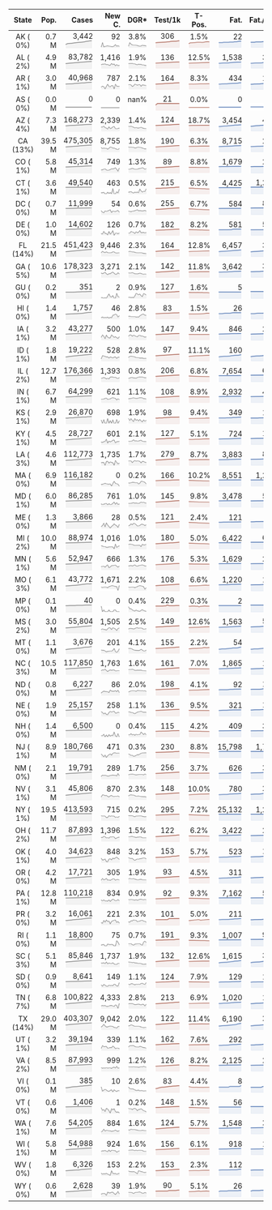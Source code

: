 
<!-- Building Table Time:  2020-07-30T02:49:11.718865 -->


| State | Pop. | Cases | New C. | DGR* | Test/1k | T-Pos. | Fat. | Fat./1M  | CFR* |  GF* | GF-14day | Dbl.Days | CDD |  
| :---: | ---: | ---: | ---: | :---: | :---: | :---: | ---: | ---:  | :---: |  :---: | :---: | :---: | ---: |  
| AK ( 0%)  | 0.7 M  | 3,442 <br><img src="/assets/images/covid/sparklines/AK_img_positive_20200730_1596091751.png"> | 92 <br><img src="/assets/images/covid/sparklines/AK_img_positiveIncrease_20200730_1596091751.png"> | 3.8% <br><img src="/assets/images/covid/sparklines/AK_img_dgr_4_20200730_1596091751.png"> | 306 <br><img src="/assets/images/covid/sparklines/AK_img_total_test_per_1k_20200730_1596091752.png"> | 1.5% <br><img src="/assets/images/covid/sparklines/AK_img_test_positivity_20200730_1596091752.png"> | 22 <br><img src="/assets/images/covid/sparklines/AK_img_death_20200730_1596091752.png"> | 30 <br><img src="/assets/images/covid/sparklines/AK_img_death_20200730_1596091752.png">  | 0.7% <br><img src="/assets/images/covid/sparklines/AK_img_cfr_4_20200730_1596091753.png"> |  1.0 <br><img src="/assets/images/covid/sparklines/AK_img_gfac_4_20200730_1596091752.png"> | 21.8 <br><img src="/assets/images/covid/sparklines/AK_img_gfac_14sum_20200730_1596091752.png"> | 18 <br><img src="/assets/images/covid/sparklines/AK_img_doubling_days_20200730_1596091752.png"> | 1   |  
| AL ( 2%)  | 4.9 M  | 83,782 <br><img src="/assets/images/covid/sparklines/AL_img_positive_20200730_1596091753.png"> | 1,416 <br><img src="/assets/images/covid/sparklines/AL_img_positiveIncrease_20200730_1596091753.png"> | 1.9% <br><img src="/assets/images/covid/sparklines/AL_img_dgr_4_20200730_1596091753.png"> | 136 <br><img src="/assets/images/covid/sparklines/AL_img_total_test_per_1k_20200730_1596091753.png"> | 12.5% <br><img src="/assets/images/covid/sparklines/AL_img_test_positivity_20200730_1596091753.png"> | 1,538 <br><img src="/assets/images/covid/sparklines/AL_img_death_20200730_1596091753.png"> | 314 <br><img src="/assets/images/covid/sparklines/AL_img_death_20200730_1596091753.png">  | 1.8% <br><img src="/assets/images/covid/sparklines/AL_img_cfr_4_20200730_1596091754.png"> |  1.0 <br><img src="/assets/images/covid/sparklines/AL_img_gfac_4_20200730_1596091753.png"> | 14.4 <br><img src="/assets/images/covid/sparklines/AL_img_gfac_14sum_20200730_1596091754.png"> | 37 <br><img src="/assets/images/covid/sparklines/AL_img_doubling_days_20200730_1596091754.png"> | 0   |  
| AR ( 1%)  | 3.0 M  | 40,968 <br><img src="/assets/images/covid/sparklines/AR_img_positive_20200730_1596091754.png"> | 787 <br><img src="/assets/images/covid/sparklines/AR_img_positiveIncrease_20200730_1596091754.png"> | 2.1% <br><img src="/assets/images/covid/sparklines/AR_img_dgr_4_20200730_1596091754.png"> | 164 <br><img src="/assets/images/covid/sparklines/AR_img_total_test_per_1k_20200730_1596091754.png"> | 8.3% <br><img src="/assets/images/covid/sparklines/AR_img_test_positivity_20200730_1596091754.png"> | 434 <br><img src="/assets/images/covid/sparklines/AR_img_death_20200730_1596091754.png"> | 144 <br><img src="/assets/images/covid/sparklines/AR_img_death_20200730_1596091754.png">  | 1.1% <br><img src="/assets/images/covid/sparklines/AR_img_cfr_4_20200730_1596091755.png"> |  0.9 <br><img src="/assets/images/covid/sparklines/AR_img_gfac_4_20200730_1596091755.png"> | 12.1 <br><img src="/assets/images/covid/sparklines/AR_img_gfac_14sum_20200730_1596091755.png"> | 34 <br><img src="/assets/images/covid/sparklines/AR_img_doubling_days_20200730_1596091755.png"> | 0   |  
| AS ( 0%)  | 0.0 M  | 0 <br><img src="/assets/images/covid/sparklines/AS_img_positive_20200730_1596091755.png"> | 0 <br><img src="/assets/images/covid/sparklines/AS_img_positiveIncrease_20200730_1596091756.png"> | nan% <br><img src="/assets/images/covid/sparklines/AS_img_dgr_4_20200730_1596091756.png"> | 21 <br><img src="/assets/images/covid/sparklines/AS_img_total_test_per_1k_20200730_1596091756.png"> | 0.0% <br><img src="/assets/images/covid/sparklines/AS_img_test_positivity_20200730_1596091756.png"> | 0 <br><img src="/assets/images/covid/sparklines/AS_img_death_20200730_1596091756.png"> | 0 <br><img src="/assets/images/covid/sparklines/AS_img_death_20200730_1596091756.png">  | 0.0% <br><img src="/assets/images/covid/sparklines/AS_img_cfr_4_20200730_1596091757.png"> |  nan <br><img src="/assets/images/covid/sparklines/AS_img_gfac_4_20200730_1596091756.png"> | nan <br><img src="/assets/images/covid/sparklines/AS_img_gfac_14sum_20200730_1596091756.png"> | nan <br><img src="/assets/images/covid/sparklines/AS_img_doubling_days_20200730_1596091757.png"> | 121   |  
| AZ ( 4%)  | 7.3 M  | 168,273 <br><img src="/assets/images/covid/sparklines/AZ_img_positive_20200730_1596091757.png"> | 2,339 <br><img src="/assets/images/covid/sparklines/AZ_img_positiveIncrease_20200730_1596091757.png"> | 1.4% <br><img src="/assets/images/covid/sparklines/AZ_img_dgr_4_20200730_1596091757.png"> | 124 <br><img src="/assets/images/covid/sparklines/AZ_img_total_test_per_1k_20200730_1596091757.png"> | 18.7% <br><img src="/assets/images/covid/sparklines/AZ_img_test_positivity_20200730_1596091757.png"> | 3,454 <br><img src="/assets/images/covid/sparklines/AZ_img_death_20200730_1596091757.png"> | 475 <br><img src="/assets/images/covid/sparklines/AZ_img_death_20200730_1596091757.png">  | 2.0% <br><img src="/assets/images/covid/sparklines/AZ_img_cfr_4_20200730_1596091758.png"> |  1.1 <br><img src="/assets/images/covid/sparklines/AZ_img_gfac_4_20200730_1596091758.png"> | 15.1 <br><img src="/assets/images/covid/sparklines/AZ_img_gfac_14sum_20200730_1596091758.png"> | 49 <br><img src="/assets/images/covid/sparklines/AZ_img_doubling_days_20200730_1596091758.png"> | 0   |  
| CA (13%)  | 39.5 M  | 475,305 <br><img src="/assets/images/covid/sparklines/CA_img_positive_20200730_1596091758.png"> | 8,755 <br><img src="/assets/images/covid/sparklines/CA_img_positiveIncrease_20200730_1596091758.png"> | 1.8% <br><img src="/assets/images/covid/sparklines/CA_img_dgr_4_20200730_1596091758.png"> | 190 <br><img src="/assets/images/covid/sparklines/CA_img_total_test_per_1k_20200730_1596091759.png"> | 6.3% <br><img src="/assets/images/covid/sparklines/CA_img_test_positivity_20200730_1596091759.png"> | 8,715 <br><img src="/assets/images/covid/sparklines/CA_img_death_20200730_1596091759.png"> | 221 <br><img src="/assets/images/covid/sparklines/CA_img_death_20200730_1596091759.png">  | 1.8% <br><img src="/assets/images/covid/sparklines/CA_img_cfr_4_20200730_1596091759.png"> |  1.1 <br><img src="/assets/images/covid/sparklines/CA_img_gfac_4_20200730_1596091759.png"> | 14.2 <br><img src="/assets/images/covid/sparklines/CA_img_gfac_14sum_20200730_1596091759.png"> | 39 <br><img src="/assets/images/covid/sparklines/CA_img_doubling_days_20200730_1596091759.png"> | 0   |  
| CO ( 1%)  | 5.8 M  | 45,314 <br><img src="/assets/images/covid/sparklines/CO_img_positive_20200730_1596091760.png"> | 749 <br><img src="/assets/images/covid/sparklines/CO_img_positiveIncrease_20200730_1596091760.png"> | 1.3% <br><img src="/assets/images/covid/sparklines/CO_img_dgr_4_20200730_1596091760.png"> | 89 <br><img src="/assets/images/covid/sparklines/CO_img_total_test_per_1k_20200730_1596091760.png"> | 8.8% <br><img src="/assets/images/covid/sparklines/CO_img_test_positivity_20200730_1596091760.png"> | 1,679 <br><img src="/assets/images/covid/sparklines/CO_img_death_20200730_1596091760.png"> | 292 <br><img src="/assets/images/covid/sparklines/CO_img_death_20200730_1596091760.png">  | 3.8% <br><img src="/assets/images/covid/sparklines/CO_img_cfr_4_20200730_1596091761.png"> |  1.8 <br><img src="/assets/images/covid/sparklines/CO_img_gfac_4_20200730_1596091760.png"> | 15.2 <br><img src="/assets/images/covid/sparklines/CO_img_gfac_14sum_20200730_1596091760.png"> | 52 <br><img src="/assets/images/covid/sparklines/CO_img_doubling_days_20200730_1596091761.png"> | 0   |  
| CT ( 1%)  | 3.6 M  | 49,540 <br><img src="/assets/images/covid/sparklines/CT_img_positive_20200730_1596091761.png"> | 463 <br><img src="/assets/images/covid/sparklines/CT_img_positiveIncrease_20200730_1596091761.png"> | 0.5% <br><img src="/assets/images/covid/sparklines/CT_img_dgr_4_20200730_1596091761.png"> | 215 <br><img src="/assets/images/covid/sparklines/CT_img_total_test_per_1k_20200730_1596091761.png"> | 6.5% <br><img src="/assets/images/covid/sparklines/CT_img_test_positivity_20200730_1596091761.png"> | 4,425 <br><img src="/assets/images/covid/sparklines/CT_img_death_20200730_1596091762.png"> | 1,241 <br><img src="/assets/images/covid/sparklines/CT_img_death_20200730_1596091762.png">  | 9.0% <br><img src="/assets/images/covid/sparklines/CT_img_cfr_4_20200730_1596091762.png"> |  5.2 <br><img src="/assets/images/covid/sparklines/CT_img_gfac_4_20200730_1596091762.png"> | 94.8 <br><img src="/assets/images/covid/sparklines/CT_img_gfac_14sum_20200730_1596091762.png"> | 132 <br><img src="/assets/images/covid/sparklines/CT_img_doubling_days_20200730_1596091762.png"> | 0   |  
| DC ( 0%)  | 0.7 M  | 11,999 <br><img src="/assets/images/covid/sparklines/DC_img_positive_20200730_1596091763.png"> | 54 <br><img src="/assets/images/covid/sparklines/DC_img_positiveIncrease_20200730_1596091763.png"> | 0.6% <br><img src="/assets/images/covid/sparklines/DC_img_dgr_4_20200730_1596091763.png"> | 255 <br><img src="/assets/images/covid/sparklines/DC_img_total_test_per_1k_20200730_1596091763.png"> | 6.7% <br><img src="/assets/images/covid/sparklines/DC_img_test_positivity_20200730_1596091763.png"> | 584 <br><img src="/assets/images/covid/sparklines/DC_img_death_20200730_1596091763.png"> | 827 <br><img src="/assets/images/covid/sparklines/DC_img_death_20200730_1596091763.png">  | 4.9% <br><img src="/assets/images/covid/sparklines/DC_img_cfr_4_20200730_1596091764.png"> |  0.9 <br><img src="/assets/images/covid/sparklines/DC_img_gfac_4_20200730_1596091763.png"> | 15.4 <br><img src="/assets/images/covid/sparklines/DC_img_gfac_14sum_20200730_1596091763.png"> | 120 <br><img src="/assets/images/covid/sparklines/DC_img_doubling_days_20200730_1596091764.png"> | 1   |  
| DE ( 0%)  | 1.0 M  | 14,602 <br><img src="/assets/images/covid/sparklines/DE_img_positive_20200730_1596091764.png"> | 126 <br><img src="/assets/images/covid/sparklines/DE_img_positiveIncrease_20200730_1596091764.png"> | 0.7% <br><img src="/assets/images/covid/sparklines/DE_img_dgr_4_20200730_1596091764.png"> | 182 <br><img src="/assets/images/covid/sparklines/DE_img_total_test_per_1k_20200730_1596091764.png"> | 8.2% <br><img src="/assets/images/covid/sparklines/DE_img_test_positivity_20200730_1596091764.png"> | 581 <br><img src="/assets/images/covid/sparklines/DE_img_death_20200730_1596091765.png"> | 597 <br><img src="/assets/images/covid/sparklines/DE_img_death_20200730_1596091765.png">  | 4.0% <br><img src="/assets/images/covid/sparklines/DE_img_cfr_4_20200730_1596091765.png"> |  0.8 <br><img src="/assets/images/covid/sparklines/DE_img_gfac_4_20200730_1596091765.png"> | 11.1 <br><img src="/assets/images/covid/sparklines/DE_img_gfac_14sum_20200730_1596091765.png"> | 93 <br><img src="/assets/images/covid/sparklines/DE_img_doubling_days_20200730_1596091765.png"> | 0   |  
| FL (14%)  | 21.5 M  | 451,423 <br><img src="/assets/images/covid/sparklines/FL_img_positive_20200730_1596091766.png"> | 9,446 <br><img src="/assets/images/covid/sparklines/FL_img_positiveIncrease_20200730_1596091766.png"> | 2.3% <br><img src="/assets/images/covid/sparklines/FL_img_dgr_4_20200730_1596091766.png"> | 164 <br><img src="/assets/images/covid/sparklines/FL_img_total_test_per_1k_20200730_1596091766.png"> | 12.8% <br><img src="/assets/images/covid/sparklines/FL_img_test_positivity_20200730_1596091766.png"> | 6,457 <br><img src="/assets/images/covid/sparklines/FL_img_death_20200730_1596091766.png"> | 301 <br><img src="/assets/images/covid/sparklines/FL_img_death_20200730_1596091766.png">  | 1.4% <br><img src="/assets/images/covid/sparklines/FL_img_cfr_4_20200730_1596091767.png"> |  1.0 <br><img src="/assets/images/covid/sparklines/FL_img_gfac_4_20200730_1596091766.png"> | 14.1 <br><img src="/assets/images/covid/sparklines/FL_img_gfac_14sum_20200730_1596091767.png"> | 31 <br><img src="/assets/images/covid/sparklines/FL_img_doubling_days_20200730_1596091767.png"> | 0   |  
| GA ( 5%)  | 10.6 M  | 178,323 <br><img src="/assets/images/covid/sparklines/GA_img_positive_20200730_1596091767.png"> | 3,271 <br><img src="/assets/images/covid/sparklines/GA_img_positiveIncrease_20200730_1596091767.png"> | 2.1% <br><img src="/assets/images/covid/sparklines/GA_img_dgr_4_20200730_1596091767.png"> | 142 <br><img src="/assets/images/covid/sparklines/GA_img_total_test_per_1k_20200730_1596091767.png"> | 11.8% <br><img src="/assets/images/covid/sparklines/GA_img_test_positivity_20200730_1596091768.png"> | 3,642 <br><img src="/assets/images/covid/sparklines/GA_img_death_20200730_1596091768.png"> | 343 <br><img src="/assets/images/covid/sparklines/GA_img_death_20200730_1596091768.png">  | 2.1% <br><img src="/assets/images/covid/sparklines/GA_img_cfr_4_20200730_1596091768.png"> |  1.0 <br><img src="/assets/images/covid/sparklines/GA_img_gfac_4_20200730_1596091768.png"> | 14.4 <br><img src="/assets/images/covid/sparklines/GA_img_gfac_14sum_20200730_1596091768.png"> | 34 <br><img src="/assets/images/covid/sparklines/GA_img_doubling_days_20200730_1596091768.png"> | 1   |  
| GU ( 0%)  | 0.2 M  | 351 <br><img src="/assets/images/covid/sparklines/GU_img_positive_20200730_1596091769.png"> | 2 <br><img src="/assets/images/covid/sparklines/GU_img_positiveIncrease_20200730_1596091769.png"> | 0.9% <br><img src="/assets/images/covid/sparklines/GU_img_dgr_4_20200730_1596091769.png"> | 127 <br><img src="/assets/images/covid/sparklines/GU_img_total_test_per_1k_20200730_1596091769.png"> | 1.6% <br><img src="/assets/images/covid/sparklines/GU_img_test_positivity_20200730_1596091769.png"> | 5 <br><img src="/assets/images/covid/sparklines/GU_img_death_20200730_1596091769.png"> | 30 <br><img src="/assets/images/covid/sparklines/GU_img_death_20200730_1596091769.png">  | 1.4% <br><img src="/assets/images/covid/sparklines/GU_img_cfr_4_20200730_1596091770.png"> |  0.6 <br><img src="/assets/images/covid/sparklines/GU_img_gfac_4_20200730_1596091769.png"> | 10.3 <br><img src="/assets/images/covid/sparklines/GU_img_gfac_14sum_20200730_1596091770.png"> | 76 <br><img src="/assets/images/covid/sparklines/GU_img_doubling_days_20200730_1596091770.png"> | 2   |  
| HI ( 0%)  | 1.4 M  | 1,757 <br><img src="/assets/images/covid/sparklines/HI_img_positive_20200730_1596091770.png"> | 46 <br><img src="/assets/images/covid/sparklines/HI_img_positiveIncrease_20200730_1596091770.png"> | 2.8% <br><img src="/assets/images/covid/sparklines/HI_img_dgr_4_20200730_1596091770.png"> | 83 <br><img src="/assets/images/covid/sparklines/HI_img_total_test_per_1k_20200730_1596091770.png"> | 1.5% <br><img src="/assets/images/covid/sparklines/HI_img_test_positivity_20200730_1596091771.png"> | 26 <br><img src="/assets/images/covid/sparklines/HI_img_death_20200730_1596091771.png"> | 18 <br><img src="/assets/images/covid/sparklines/HI_img_death_20200730_1596091771.png">  | 1.5% <br><img src="/assets/images/covid/sparklines/HI_img_cfr_4_20200730_1596091772.png"> |  1.2 <br><img src="/assets/images/covid/sparklines/HI_img_gfac_4_20200730_1596091771.png"> | 16.9 <br><img src="/assets/images/covid/sparklines/HI_img_gfac_14sum_20200730_1596091771.png"> | 25 <br><img src="/assets/images/covid/sparklines/HI_img_doubling_days_20200730_1596091771.png"> | 0   |  
| IA ( 1%)  | 3.2 M  | 43,277 <br><img src="/assets/images/covid/sparklines/IA_img_positive_20200730_1596091772.png"> | 500 <br><img src="/assets/images/covid/sparklines/IA_img_positiveIncrease_20200730_1596091772.png"> | 1.0% <br><img src="/assets/images/covid/sparklines/IA_img_dgr_4_20200730_1596091772.png"> | 147 <br><img src="/assets/images/covid/sparklines/IA_img_total_test_per_1k_20200730_1596091772.png"> | 9.4% <br><img src="/assets/images/covid/sparklines/IA_img_test_positivity_20200730_1596091773.png"> | 846 <br><img src="/assets/images/covid/sparklines/IA_img_death_20200730_1596091773.png"> | 268 <br><img src="/assets/images/covid/sparklines/IA_img_death_20200730_1596091773.png">  | 2.0% <br><img src="/assets/images/covid/sparklines/IA_img_cfr_4_20200730_1596091773.png"> |  1.4 <br><img src="/assets/images/covid/sparklines/IA_img_gfac_4_20200730_1596091773.png"> | 18.0 <br><img src="/assets/images/covid/sparklines/IA_img_gfac_14sum_20200730_1596091773.png"> | 70 <br><img src="/assets/images/covid/sparklines/IA_img_doubling_days_20200730_1596091773.png"> | 0   |  
| ID ( 1%)  | 1.8 M  | 19,222 <br><img src="/assets/images/covid/sparklines/ID_img_positive_20200730_1596091774.png"> | 528 <br><img src="/assets/images/covid/sparklines/ID_img_positiveIncrease_20200730_1596091774.png"> | 2.8% <br><img src="/assets/images/covid/sparklines/ID_img_dgr_4_20200730_1596091774.png"> | 97 <br><img src="/assets/images/covid/sparklines/ID_img_total_test_per_1k_20200730_1596091774.png"> | 11.1% <br><img src="/assets/images/covid/sparklines/ID_img_test_positivity_20200730_1596091774.png"> | 160 <br><img src="/assets/images/covid/sparklines/ID_img_death_20200730_1596091774.png"> | 90 <br><img src="/assets/images/covid/sparklines/ID_img_death_20200730_1596091774.png">  | 0.8% <br><img src="/assets/images/covid/sparklines/ID_img_cfr_4_20200730_1596091775.png"> |  1.1 <br><img src="/assets/images/covid/sparklines/ID_img_gfac_4_20200730_1596091774.png"> | 15.1 <br><img src="/assets/images/covid/sparklines/ID_img_gfac_14sum_20200730_1596091775.png"> | 25 <br><img src="/assets/images/covid/sparklines/ID_img_doubling_days_20200730_1596091775.png"> | 0   |  
| IL ( 2%)  | 12.7 M  | 176,366 <br><img src="/assets/images/covid/sparklines/IL_img_positive_20200730_1596091775.png"> | 1,393 <br><img src="/assets/images/covid/sparklines/IL_img_positiveIncrease_20200730_1596091775.png"> | 0.8% <br><img src="/assets/images/covid/sparklines/IL_img_dgr_4_20200730_1596091775.png"> | 206 <br><img src="/assets/images/covid/sparklines/IL_img_total_test_per_1k_20200730_1596091775.png"> | 6.8% <br><img src="/assets/images/covid/sparklines/IL_img_test_positivity_20200730_1596091776.png"> | 7,654 <br><img src="/assets/images/covid/sparklines/IL_img_death_20200730_1596091776.png"> | 604 <br><img src="/assets/images/covid/sparklines/IL_img_death_20200730_1596091776.png">  | 4.4% <br><img src="/assets/images/covid/sparklines/IL_img_cfr_4_20200730_1596091776.png"> |  1.1 <br><img src="/assets/images/covid/sparklines/IL_img_gfac_4_20200730_1596091776.png"> | 14.7 <br><img src="/assets/images/covid/sparklines/IL_img_gfac_14sum_20200730_1596091776.png"> | 91 <br><img src="/assets/images/covid/sparklines/IL_img_doubling_days_20200730_1596091776.png"> | 0   |  
| IN ( 1%)  | 6.7 M  | 64,299 <br><img src="/assets/images/covid/sparklines/IN_img_positive_20200730_1596091777.png"> | 621 <br><img src="/assets/images/covid/sparklines/IN_img_positiveIncrease_20200730_1596091777.png"> | 1.1% <br><img src="/assets/images/covid/sparklines/IN_img_dgr_4_20200730_1596091777.png"> | 108 <br><img src="/assets/images/covid/sparklines/IN_img_total_test_per_1k_20200730_1596091777.png"> | 8.9% <br><img src="/assets/images/covid/sparklines/IN_img_test_positivity_20200730_1596091777.png"> | 2,932 <br><img src="/assets/images/covid/sparklines/IN_img_death_20200730_1596091777.png"> | 436 <br><img src="/assets/images/covid/sparklines/IN_img_death_20200730_1596091777.png">  | 4.6% <br><img src="/assets/images/covid/sparklines/IN_img_cfr_4_20200730_1596091778.png"> |  1.0 <br><img src="/assets/images/covid/sparklines/IN_img_gfac_4_20200730_1596091777.png"> | 14.4 <br><img src="/assets/images/covid/sparklines/IN_img_gfac_14sum_20200730_1596091778.png"> | 62 <br><img src="/assets/images/covid/sparklines/IN_img_doubling_days_20200730_1596091778.png"> | 1   |  
| KS ( 1%)  | 2.9 M  | 26,870 <br><img src="/assets/images/covid/sparklines/KS_img_positive_20200730_1596091778.png"> | 698 <br><img src="/assets/images/covid/sparklines/KS_img_positiveIncrease_20200730_1596091778.png"> | 1.9% <br><img src="/assets/images/covid/sparklines/KS_img_dgr_4_20200730_1596091778.png"> | 98 <br><img src="/assets/images/covid/sparklines/KS_img_total_test_per_1k_20200730_1596091779.png"> | 9.4% <br><img src="/assets/images/covid/sparklines/KS_img_test_positivity_20200730_1596091779.png"> | 349 <br><img src="/assets/images/covid/sparklines/KS_img_death_20200730_1596091779.png"> | 120 <br><img src="/assets/images/covid/sparklines/KS_img_death_20200730_1596091779.png">  | 1.3% <br><img src="/assets/images/covid/sparklines/KS_img_cfr_4_20200730_1596091780.png"> |  0.0 <br><img src="/assets/images/covid/sparklines/KS_img_gfac_4_20200730_1596091779.png"> | 0.0 <br><img src="/assets/images/covid/sparklines/KS_img_gfac_14sum_20200730_1596091779.png"> | 37 <br><img src="/assets/images/covid/sparklines/KS_img_doubling_days_20200730_1596091779.png"> | 0   |  
| KY ( 1%)  | 4.5 M  | 28,727 <br><img src="/assets/images/covid/sparklines/KY_img_positive_20200730_1596091780.png"> | 601 <br><img src="/assets/images/covid/sparklines/KY_img_positiveIncrease_20200730_1596091780.png"> | 2.1% <br><img src="/assets/images/covid/sparklines/KY_img_dgr_4_20200730_1596091780.png"> | 127 <br><img src="/assets/images/covid/sparklines/KY_img_total_test_per_1k_20200730_1596091780.png"> | 5.1% <br><img src="/assets/images/covid/sparklines/KY_img_test_positivity_20200730_1596091780.png"> | 724 <br><img src="/assets/images/covid/sparklines/KY_img_death_20200730_1596091780.png"> | 162 <br><img src="/assets/images/covid/sparklines/KY_img_death_20200730_1596091780.png">  | 2.6% <br><img src="/assets/images/covid/sparklines/KY_img_cfr_4_20200730_1596091781.png"> |  1.1 <br><img src="/assets/images/covid/sparklines/KY_img_gfac_4_20200730_1596091780.png"> | 16.4 <br><img src="/assets/images/covid/sparklines/KY_img_gfac_14sum_20200730_1596091781.png"> | 34 <br><img src="/assets/images/covid/sparklines/KY_img_doubling_days_20200730_1596091781.png"> | 0   |  
| LA ( 3%)  | 4.6 M  | 112,773 <br><img src="/assets/images/covid/sparklines/LA_img_positive_20200730_1596091781.png"> | 1,735 <br><img src="/assets/images/covid/sparklines/LA_img_positiveIncrease_20200730_1596091781.png"> | 1.7% <br><img src="/assets/images/covid/sparklines/LA_img_dgr_4_20200730_1596091781.png"> | 279 <br><img src="/assets/images/covid/sparklines/LA_img_total_test_per_1k_20200730_1596091782.png"> | 8.7% <br><img src="/assets/images/covid/sparklines/LA_img_test_positivity_20200730_1596091782.png"> | 3,883 <br><img src="/assets/images/covid/sparklines/LA_img_death_20200730_1596091782.png"> | 835 <br><img src="/assets/images/covid/sparklines/LA_img_death_20200730_1596091782.png">  | 3.5% <br><img src="/assets/images/covid/sparklines/LA_img_cfr_4_20200730_1596091783.png"> |  1.0 <br><img src="/assets/images/covid/sparklines/LA_img_gfac_4_20200730_1596091782.png"> | 11.1 <br><img src="/assets/images/covid/sparklines/LA_img_gfac_14sum_20200730_1596091783.png"> | 41 <br><img src="/assets/images/covid/sparklines/LA_img_doubling_days_20200730_1596091783.png"> | 0   |  
| MA ( 0%)  | 6.9 M  | 116,182 <br><img src="/assets/images/covid/sparklines/MA_img_positive_20200730_1596091783.png"> | 0 <br><img src="/assets/images/covid/sparklines/MA_img_positiveIncrease_20200730_1596091783.png"> | 0.2% <br><img src="/assets/images/covid/sparklines/MA_img_dgr_4_20200730_1596091783.png"> | 166 <br><img src="/assets/images/covid/sparklines/MA_img_total_test_per_1k_20200730_1596091784.png"> | 10.2% <br><img src="/assets/images/covid/sparklines/MA_img_test_positivity_20200730_1596091784.png"> | 8,551 <br><img src="/assets/images/covid/sparklines/MA_img_death_20200730_1596091784.png"> | 1,241 <br><img src="/assets/images/covid/sparklines/MA_img_death_20200730_1596091784.png">  | 7.4% <br><img src="/assets/images/covid/sparklines/MA_img_cfr_4_20200730_1596091785.png"> |  0.5 <br><img src="/assets/images/covid/sparklines/MA_img_gfac_4_20200730_1596091784.png"> | 13.1 <br><img src="/assets/images/covid/sparklines/MA_img_gfac_14sum_20200730_1596091784.png"> | 432 <br><img src="/assets/images/covid/sparklines/MA_img_doubling_days_20200730_1596091784.png"> | 4   |  
| MD ( 1%)  | 6.0 M  | 86,285 <br><img src="/assets/images/covid/sparklines/MD_img_positive_20200730_1596091785.png"> | 761 <br><img src="/assets/images/covid/sparklines/MD_img_positiveIncrease_20200730_1596091785.png"> | 1.0% <br><img src="/assets/images/covid/sparklines/MD_img_dgr_4_20200730_1596091785.png"> | 145 <br><img src="/assets/images/covid/sparklines/MD_img_total_test_per_1k_20200730_1596091785.png"> | 9.8% <br><img src="/assets/images/covid/sparklines/MD_img_test_positivity_20200730_1596091786.png"> | 3,478 <br><img src="/assets/images/covid/sparklines/MD_img_death_20200730_1596091786.png"> | 575 <br><img src="/assets/images/covid/sparklines/MD_img_death_20200730_1596091786.png">  | 4.1% <br><img src="/assets/images/covid/sparklines/MD_img_cfr_4_20200730_1596091787.png"> |  1.1 <br><img src="/assets/images/covid/sparklines/MD_img_gfac_4_20200730_1596091786.png"> | 15.1 <br><img src="/assets/images/covid/sparklines/MD_img_gfac_14sum_20200730_1596091786.png"> | 72 <br><img src="/assets/images/covid/sparklines/MD_img_doubling_days_20200730_1596091786.png"> | 0   |  
| ME ( 0%)  | 1.3 M  | 3,866 <br><img src="/assets/images/covid/sparklines/ME_img_positive_20200730_1596091787.png"> | 28 <br><img src="/assets/images/covid/sparklines/ME_img_positiveIncrease_20200730_1596091787.png"> | 0.5% <br><img src="/assets/images/covid/sparklines/ME_img_dgr_4_20200730_1596091787.png"> | 121 <br><img src="/assets/images/covid/sparklines/ME_img_total_test_per_1k_20200730_1596091787.png"> | 2.4% <br><img src="/assets/images/covid/sparklines/ME_img_test_positivity_20200730_1596091787.png"> | 121 <br><img src="/assets/images/covid/sparklines/ME_img_death_20200730_1596091788.png"> | 90 <br><img src="/assets/images/covid/sparklines/ME_img_death_20200730_1596091788.png">  | 3.1% <br><img src="/assets/images/covid/sparklines/ME_img_cfr_4_20200730_1596091788.png"> |  2.3 <br><img src="/assets/images/covid/sparklines/ME_img_gfac_4_20200730_1596091788.png"> | 17.7 <br><img src="/assets/images/covid/sparklines/ME_img_gfac_14sum_20200730_1596091788.png"> | 131 <br><img src="/assets/images/covid/sparklines/ME_img_doubling_days_20200730_1596091788.png"> | 0   |  
| MI ( 2%)  | 10.0 M  | 88,974 <br><img src="/assets/images/covid/sparklines/MI_img_positive_20200730_1596091788.png"> | 1,016 <br><img src="/assets/images/covid/sparklines/MI_img_positiveIncrease_20200730_1596091789.png"> | 1.0% <br><img src="/assets/images/covid/sparklines/MI_img_dgr_4_20200730_1596091789.png"> | 180 <br><img src="/assets/images/covid/sparklines/MI_img_total_test_per_1k_20200730_1596091789.png"> | 5.0% <br><img src="/assets/images/covid/sparklines/MI_img_test_positivity_20200730_1596091789.png"> | 6,422 <br><img src="/assets/images/covid/sparklines/MI_img_death_20200730_1596091789.png"> | 643 <br><img src="/assets/images/covid/sparklines/MI_img_death_20200730_1596091789.png">  | 7.3% <br><img src="/assets/images/covid/sparklines/MI_img_cfr_4_20200730_1596091790.png"> |  1.1 <br><img src="/assets/images/covid/sparklines/MI_img_gfac_4_20200730_1596091789.png"> | 12.9 <br><img src="/assets/images/covid/sparklines/MI_img_gfac_14sum_20200730_1596091790.png"> | 70 <br><img src="/assets/images/covid/sparklines/MI_img_doubling_days_20200730_1596091790.png"> | 0   |  
| MN ( 1%)  | 5.6 M  | 52,947 <br><img src="/assets/images/covid/sparklines/MN_img_positive_20200730_1596091790.png"> | 666 <br><img src="/assets/images/covid/sparklines/MN_img_positiveIncrease_20200730_1596091790.png"> | 1.3% <br><img src="/assets/images/covid/sparklines/MN_img_dgr_4_20200730_1596091790.png"> | 176 <br><img src="/assets/images/covid/sparklines/MN_img_total_test_per_1k_20200730_1596091790.png"> | 5.3% <br><img src="/assets/images/covid/sparklines/MN_img_test_positivity_20200730_1596091790.png"> | 1,629 <br><img src="/assets/images/covid/sparklines/MN_img_death_20200730_1596091791.png"> | 289 <br><img src="/assets/images/covid/sparklines/MN_img_death_20200730_1596091791.png">  | 3.1% <br><img src="/assets/images/covid/sparklines/MN_img_cfr_4_20200730_1596091791.png"> |  1.1 <br><img src="/assets/images/covid/sparklines/MN_img_gfac_4_20200730_1596091791.png"> | 15.1 <br><img src="/assets/images/covid/sparklines/MN_img_gfac_14sum_20200730_1596091791.png"> | 55 <br><img src="/assets/images/covid/sparklines/MN_img_doubling_days_20200730_1596091791.png"> | 0   |  
| MO ( 3%)  | 6.1 M  | 43,772 <br><img src="/assets/images/covid/sparklines/MO_img_positive_20200730_1596091791.png"> | 1,671 <br><img src="/assets/images/covid/sparklines/MO_img_positiveIncrease_20200730_1596091792.png"> | 2.2% <br><img src="/assets/images/covid/sparklines/MO_img_dgr_4_20200730_1596091792.png"> | 108 <br><img src="/assets/images/covid/sparklines/MO_img_total_test_per_1k_20200730_1596091792.png"> | 6.6% <br><img src="/assets/images/covid/sparklines/MO_img_test_positivity_20200730_1596091792.png"> | 1,220 <br><img src="/assets/images/covid/sparklines/MO_img_death_20200730_1596091792.png"> | 199 <br><img src="/assets/images/covid/sparklines/MO_img_death_20200730_1596091792.png">  | 2.8% <br><img src="/assets/images/covid/sparklines/MO_img_cfr_4_20200730_1596091793.png"> |  -0.6 <br><img src="/assets/images/covid/sparklines/MO_img_gfac_4_20200730_1596091792.png"> | 12.9 <br><img src="/assets/images/covid/sparklines/MO_img_gfac_14sum_20200730_1596091792.png"> | 32 <br><img src="/assets/images/covid/sparklines/MO_img_doubling_days_20200730_1596091792.png"> | 0   |  
| MP ( 0%)  | 0.1 M  | 40 <br><img src="/assets/images/covid/sparklines/MP_img_positive_20200730_1596091793.png"> | 0 <br><img src="/assets/images/covid/sparklines/MP_img_positiveIncrease_20200730_1596091793.png"> | 0.4% <br><img src="/assets/images/covid/sparklines/MP_img_dgr_4_20200730_1596091793.png"> | 229 <br><img src="/assets/images/covid/sparklines/MP_img_total_test_per_1k_20200730_1596091793.png"> | 0.3% <br><img src="/assets/images/covid/sparklines/MP_img_test_positivity_20200730_1596091793.png"> | 2 <br><img src="/assets/images/covid/sparklines/MP_img_death_20200730_1596091793.png"> | 39 <br><img src="/assets/images/covid/sparklines/MP_img_death_20200730_1596091793.png">  | 5.0% <br><img src="/assets/images/covid/sparklines/MP_img_cfr_4_20200730_1596091794.png"> |  0.4 <br><img src="/assets/images/covid/sparklines/MP_img_gfac_4_20200730_1596091793.png"> | 1.9 <br><img src="/assets/images/covid/sparklines/MP_img_gfac_14sum_20200730_1596091794.png"> | 182 <br><img src="/assets/images/covid/sparklines/MP_img_doubling_days_20200730_1596091794.png"> | 121   |  
| MS ( 2%)  | 3.0 M  | 55,804 <br><img src="/assets/images/covid/sparklines/MS_img_positive_20200730_1596091794.png"> | 1,505 <br><img src="/assets/images/covid/sparklines/MS_img_positiveIncrease_20200730_1596091794.png"> | 2.5% <br><img src="/assets/images/covid/sparklines/MS_img_dgr_4_20200730_1596091794.png"> | 149 <br><img src="/assets/images/covid/sparklines/MS_img_total_test_per_1k_20200730_1596091795.png"> | 12.6% <br><img src="/assets/images/covid/sparklines/MS_img_test_positivity_20200730_1596091795.png"> | 1,563 <br><img src="/assets/images/covid/sparklines/MS_img_death_20200730_1596091795.png"> | 525 <br><img src="/assets/images/covid/sparklines/MS_img_death_20200730_1596091795.png">  | 2.8% <br><img src="/assets/images/covid/sparklines/MS_img_cfr_4_20200730_1596091796.png"> |  1.2 <br><img src="/assets/images/covid/sparklines/MS_img_gfac_4_20200730_1596091795.png"> | 15.5 <br><img src="/assets/images/covid/sparklines/MS_img_gfac_14sum_20200730_1596091795.png"> | 28 <br><img src="/assets/images/covid/sparklines/MS_img_doubling_days_20200730_1596091795.png"> | 0   |  
| MT ( 0%)  | 1.1 M  | 3,676 <br><img src="/assets/images/covid/sparklines/MT_img_positive_20200730_1596091796.png"> | 201 <br><img src="/assets/images/covid/sparklines/MT_img_positiveIncrease_20200730_1596091796.png"> | 4.1% <br><img src="/assets/images/covid/sparklines/MT_img_dgr_4_20200730_1596091796.png"> | 155 <br><img src="/assets/images/covid/sparklines/MT_img_total_test_per_1k_20200730_1596091796.png"> | 2.2% <br><img src="/assets/images/covid/sparklines/MT_img_test_positivity_20200730_1596091797.png"> | 54 <br><img src="/assets/images/covid/sparklines/MT_img_death_20200730_1596091797.png"> | 51 <br><img src="/assets/images/covid/sparklines/MT_img_death_20200730_1596091797.png">  | 1.4% <br><img src="/assets/images/covid/sparklines/MT_img_cfr_4_20200730_1596091798.png"> |  1.7 <br><img src="/assets/images/covid/sparklines/MT_img_gfac_4_20200730_1596091797.png"> | 15.5 <br><img src="/assets/images/covid/sparklines/MT_img_gfac_14sum_20200730_1596091798.png"> | 17 <br><img src="/assets/images/covid/sparklines/MT_img_doubling_days_20200730_1596091798.png"> | 0   |  
| NC ( 3%)  | 10.5 M  | 117,850 <br><img src="/assets/images/covid/sparklines/NC_img_positive_20200730_1596091798.png"> | 1,763 <br><img src="/assets/images/covid/sparklines/NC_img_positiveIncrease_20200730_1596091798.png"> | 1.6% <br><img src="/assets/images/covid/sparklines/NC_img_dgr_4_20200730_1596091798.png"> | 161 <br><img src="/assets/images/covid/sparklines/NC_img_total_test_per_1k_20200730_1596091799.png"> | 7.0% <br><img src="/assets/images/covid/sparklines/NC_img_test_positivity_20200730_1596091799.png"> | 1,865 <br><img src="/assets/images/covid/sparklines/NC_img_death_20200730_1596091799.png"> | 178 <br><img src="/assets/images/covid/sparklines/NC_img_death_20200730_1596091799.png">  | 1.6% <br><img src="/assets/images/covid/sparklines/NC_img_cfr_4_20200730_1596091800.png"> |  1.0 <br><img src="/assets/images/covid/sparklines/NC_img_gfac_4_20200730_1596091799.png"> | 14.2 <br><img src="/assets/images/covid/sparklines/NC_img_gfac_14sum_20200730_1596091799.png"> | 45 <br><img src="/assets/images/covid/sparklines/NC_img_doubling_days_20200730_1596091799.png"> | 0   |  
| ND ( 0%)  | 0.8 M  | 6,227 <br><img src="/assets/images/covid/sparklines/ND_img_positive_20200730_1596091800.png"> | 86 <br><img src="/assets/images/covid/sparklines/ND_img_positiveIncrease_20200730_1596091800.png"> | 2.0% <br><img src="/assets/images/covid/sparklines/ND_img_dgr_4_20200730_1596091800.png"> | 198 <br><img src="/assets/images/covid/sparklines/ND_img_total_test_per_1k_20200730_1596091800.png"> | 4.1% <br><img src="/assets/images/covid/sparklines/ND_img_test_positivity_20200730_1596091800.png"> | 92 <br><img src="/assets/images/covid/sparklines/ND_img_death_20200730_1596091800.png"> | 121 <br><img src="/assets/images/covid/sparklines/ND_img_death_20200730_1596091800.png">  | 1.5% <br><img src="/assets/images/covid/sparklines/ND_img_cfr_4_20200730_1596091801.png"> |  0.9 <br><img src="/assets/images/covid/sparklines/ND_img_gfac_4_20200730_1596091800.png"> | 15.1 <br><img src="/assets/images/covid/sparklines/ND_img_gfac_14sum_20200730_1596091801.png"> | 35 <br><img src="/assets/images/covid/sparklines/ND_img_doubling_days_20200730_1596091801.png"> | 1   |  
| NE ( 0%)  | 1.9 M  | 25,157 <br><img src="/assets/images/covid/sparklines/NE_img_positive_20200730_1596091801.png"> | 258 <br><img src="/assets/images/covid/sparklines/NE_img_positiveIncrease_20200730_1596091801.png"> | 1.1% <br><img src="/assets/images/covid/sparklines/NE_img_dgr_4_20200730_1596091801.png"> | 136 <br><img src="/assets/images/covid/sparklines/NE_img_total_test_per_1k_20200730_1596091801.png"> | 9.5% <br><img src="/assets/images/covid/sparklines/NE_img_test_positivity_20200730_1596091802.png"> | 321 <br><img src="/assets/images/covid/sparklines/NE_img_death_20200730_1596091802.png"> | 166 <br><img src="/assets/images/covid/sparklines/NE_img_death_20200730_1596091802.png">  | 1.3% <br><img src="/assets/images/covid/sparklines/NE_img_cfr_4_20200730_1596091802.png"> |  1.0 <br><img src="/assets/images/covid/sparklines/NE_img_gfac_4_20200730_1596091802.png"> | 15.3 <br><img src="/assets/images/covid/sparklines/NE_img_gfac_14sum_20200730_1596091802.png"> | 64 <br><img src="/assets/images/covid/sparklines/NE_img_doubling_days_20200730_1596091802.png"> | 1   |  
| NH ( 0%)  | 1.4 M  | 6,500 <br><img src="/assets/images/covid/sparklines/NH_img_positive_20200730_1596091803.png"> | 0 <br><img src="/assets/images/covid/sparklines/NH_img_positiveIncrease_20200730_1596091803.png"> | 0.4% <br><img src="/assets/images/covid/sparklines/NH_img_dgr_4_20200730_1596091803.png"> | 115 <br><img src="/assets/images/covid/sparklines/NH_img_total_test_per_1k_20200730_1596091803.png"> | 4.2% <br><img src="/assets/images/covid/sparklines/NH_img_test_positivity_20200730_1596091803.png"> | 409 <br><img src="/assets/images/covid/sparklines/NH_img_death_20200730_1596091803.png"> | 301 <br><img src="/assets/images/covid/sparklines/NH_img_death_20200730_1596091803.png">  | 6.3% <br><img src="/assets/images/covid/sparklines/NH_img_cfr_4_20200730_1596091804.png"> |  0.4 <br><img src="/assets/images/covid/sparklines/NH_img_gfac_4_20200730_1596091803.png"> | 14.6 <br><img src="/assets/images/covid/sparklines/NH_img_gfac_14sum_20200730_1596091804.png"> | 183 <br><img src="/assets/images/covid/sparklines/NH_img_doubling_days_20200730_1596091804.png"> | 1   |  
| NJ ( 1%)  | 8.9 M  | 180,766 <br><img src="/assets/images/covid/sparklines/NJ_img_positive_20200730_1596091804.png"> | 471 <br><img src="/assets/images/covid/sparklines/NJ_img_positiveIncrease_20200730_1596091804.png"> | 0.3% <br><img src="/assets/images/covid/sparklines/NJ_img_dgr_4_20200730_1596091804.png"> | 230 <br><img src="/assets/images/covid/sparklines/NJ_img_total_test_per_1k_20200730_1596091804.png"> | 8.8% <br><img src="/assets/images/covid/sparklines/NJ_img_test_positivity_20200730_1596091805.png"> | 15,798 <br><img src="/assets/images/covid/sparklines/NJ_img_death_20200730_1596091805.png"> | 1,779 <br><img src="/assets/images/covid/sparklines/NJ_img_death_20200730_1596091805.png">  | 8.8% <br><img src="/assets/images/covid/sparklines/NJ_img_cfr_4_20200730_1596091805.png"> |  1.0 <br><img src="/assets/images/covid/sparklines/NJ_img_gfac_4_20200730_1596091805.png"> | 10.9 <br><img src="/assets/images/covid/sparklines/NJ_img_gfac_14sum_20200730_1596091805.png"> | 267 <br><img src="/assets/images/covid/sparklines/NJ_img_doubling_days_20200730_1596091805.png"> | 1   |  
| NM ( 0%)  | 2.1 M  | 19,791 <br><img src="/assets/images/covid/sparklines/NM_img_positive_20200730_1596091806.png"> | 289 <br><img src="/assets/images/covid/sparklines/NM_img_positiveIncrease_20200730_1596091806.png"> | 1.7% <br><img src="/assets/images/covid/sparklines/NM_img_dgr_4_20200730_1596091806.png"> | 256 <br><img src="/assets/images/covid/sparklines/NM_img_total_test_per_1k_20200730_1596091806.png"> | 3.7% <br><img src="/assets/images/covid/sparklines/NM_img_test_positivity_20200730_1596091806.png"> | 626 <br><img src="/assets/images/covid/sparklines/NM_img_death_20200730_1596091806.png"> | 299 <br><img src="/assets/images/covid/sparklines/NM_img_death_20200730_1596091806.png">  | 3.2% <br><img src="/assets/images/covid/sparklines/NM_img_cfr_4_20200730_1596091807.png"> |  1.0 <br><img src="/assets/images/covid/sparklines/NM_img_gfac_4_20200730_1596091806.png"> | 14.6 <br><img src="/assets/images/covid/sparklines/NM_img_gfac_14sum_20200730_1596091806.png"> | 40 <br><img src="/assets/images/covid/sparklines/NM_img_doubling_days_20200730_1596091807.png"> | 1   |  
| NV ( 1%)  | 3.1 M  | 45,806 <br><img src="/assets/images/covid/sparklines/NV_img_positive_20200730_1596091807.png"> | 870 <br><img src="/assets/images/covid/sparklines/NV_img_positiveIncrease_20200730_1596091807.png"> | 2.3% <br><img src="/assets/images/covid/sparklines/NV_img_dgr_4_20200730_1596091807.png"> | 148 <br><img src="/assets/images/covid/sparklines/NV_img_total_test_per_1k_20200730_1596091807.png"> | 10.0% <br><img src="/assets/images/covid/sparklines/NV_img_test_positivity_20200730_1596091807.png"> | 780 <br><img src="/assets/images/covid/sparklines/NV_img_death_20200730_1596091808.png"> | 253 <br><img src="/assets/images/covid/sparklines/NV_img_death_20200730_1596091808.png">  | 1.7% <br><img src="/assets/images/covid/sparklines/NV_img_cfr_4_20200730_1596091808.png"> |  0.9 <br><img src="/assets/images/covid/sparklines/NV_img_gfac_4_20200730_1596091808.png"> | 14.5 <br><img src="/assets/images/covid/sparklines/NV_img_gfac_14sum_20200730_1596091808.png"> | 31 <br><img src="/assets/images/covid/sparklines/NV_img_doubling_days_20200730_1596091808.png"> | 1   |  
| NY ( 1%)  | 19.5 M  | 413,593 <br><img src="/assets/images/covid/sparklines/NY_img_positive_20200730_1596091808.png"> | 715 <br><img src="/assets/images/covid/sparklines/NY_img_positiveIncrease_20200730_1596091809.png"> | 0.2% <br><img src="/assets/images/covid/sparklines/NY_img_dgr_4_20200730_1596091809.png"> | 295 <br><img src="/assets/images/covid/sparklines/NY_img_total_test_per_1k_20200730_1596091809.png"> | 7.2% <br><img src="/assets/images/covid/sparklines/NY_img_test_positivity_20200730_1596091809.png"> | 25,132 <br><img src="/assets/images/covid/sparklines/NY_img_death_20200730_1596091809.png"> | 1,292 <br><img src="/assets/images/covid/sparklines/NY_img_death_20200730_1596091809.png">  | 6.1% <br><img src="/assets/images/covid/sparklines/NY_img_cfr_4_20200730_1596091810.png"> |  1.1 <br><img src="/assets/images/covid/sparklines/NY_img_gfac_4_20200730_1596091809.png"> | 14.2 <br><img src="/assets/images/covid/sparklines/NY_img_gfac_14sum_20200730_1596091809.png"> | 443 <br><img src="/assets/images/covid/sparklines/NY_img_doubling_days_20200730_1596091810.png"> | 0   |  
| OH ( 2%)  | 11.7 M  | 87,893 <br><img src="/assets/images/covid/sparklines/OH_img_positive_20200730_1596091810.png"> | 1,396 <br><img src="/assets/images/covid/sparklines/OH_img_positiveIncrease_20200730_1596091810.png"> | 1.5% <br><img src="/assets/images/covid/sparklines/OH_img_dgr_4_20200730_1596091810.png"> | 122 <br><img src="/assets/images/covid/sparklines/OH_img_total_test_per_1k_20200730_1596091810.png"> | 6.2% <br><img src="/assets/images/covid/sparklines/OH_img_test_positivity_20200730_1596091810.png"> | 3,422 <br><img src="/assets/images/covid/sparklines/OH_img_death_20200730_1596091811.png"> | 293 <br><img src="/assets/images/covid/sparklines/OH_img_death_20200730_1596091811.png">  | 3.9% <br><img src="/assets/images/covid/sparklines/OH_img_cfr_4_20200730_1596091811.png"> |  1.1 <br><img src="/assets/images/covid/sparklines/OH_img_gfac_4_20200730_1596091811.png"> | 14.3 <br><img src="/assets/images/covid/sparklines/OH_img_gfac_14sum_20200730_1596091811.png"> | 45 <br><img src="/assets/images/covid/sparklines/OH_img_doubling_days_20200730_1596091811.png"> | 0   |  
| OK ( 1%)  | 4.0 M  | 34,623 <br><img src="/assets/images/covid/sparklines/OK_img_positive_20200730_1596091811.png"> | 848 <br><img src="/assets/images/covid/sparklines/OK_img_positiveIncrease_20200730_1596091812.png"> | 3.2% <br><img src="/assets/images/covid/sparklines/OK_img_dgr_4_20200730_1596091812.png"> | 153 <br><img src="/assets/images/covid/sparklines/OK_img_total_test_per_1k_20200730_1596091812.png"> | 5.7% <br><img src="/assets/images/covid/sparklines/OK_img_test_positivity_20200730_1596091812.png"> | 523 <br><img src="/assets/images/covid/sparklines/OK_img_death_20200730_1596091812.png"> | 132 <br><img src="/assets/images/covid/sparklines/OK_img_death_20200730_1596091812.png">  | 1.5% <br><img src="/assets/images/covid/sparklines/OK_img_cfr_4_20200730_1596091813.png"> |  0.9 <br><img src="/assets/images/covid/sparklines/OK_img_gfac_4_20200730_1596091812.png"> | 18.1 <br><img src="/assets/images/covid/sparklines/OK_img_gfac_14sum_20200730_1596091813.png"> | 22 <br><img src="/assets/images/covid/sparklines/OK_img_doubling_days_20200730_1596091813.png"> | 2   |  
| OR ( 0%)  | 4.2 M  | 17,721 <br><img src="/assets/images/covid/sparklines/OR_img_positive_20200730_1596091813.png"> | 305 <br><img src="/assets/images/covid/sparklines/OR_img_positiveIncrease_20200730_1596091813.png"> | 1.9% <br><img src="/assets/images/covid/sparklines/OR_img_dgr_4_20200730_1596091814.png"> | 93 <br><img src="/assets/images/covid/sparklines/OR_img_total_test_per_1k_20200730_1596091814.png"> | 4.5% <br><img src="/assets/images/covid/sparklines/OR_img_test_positivity_20200730_1596091814.png"> | 311 <br><img src="/assets/images/covid/sparklines/OR_img_death_20200730_1596091814.png"> | 74 <br><img src="/assets/images/covid/sparklines/OR_img_death_20200730_1596091814.png">  | 1.7% <br><img src="/assets/images/covid/sparklines/OR_img_cfr_4_20200730_1596091815.png"> |  1.0 <br><img src="/assets/images/covid/sparklines/OR_img_gfac_4_20200730_1596091814.png"> | 14.6 <br><img src="/assets/images/covid/sparklines/OR_img_gfac_14sum_20200730_1596091814.png"> | 37 <br><img src="/assets/images/covid/sparklines/OR_img_doubling_days_20200730_1596091814.png"> | 2   |  
| PA ( 1%)  | 12.8 M  | 110,218 <br><img src="/assets/images/covid/sparklines/PA_img_positive_20200730_1596091815.png"> | 834 <br><img src="/assets/images/covid/sparklines/PA_img_positiveIncrease_20200730_1596091816.png"> | 0.9% <br><img src="/assets/images/covid/sparklines/PA_img_dgr_4_20200730_1596091816.png"> | 92 <br><img src="/assets/images/covid/sparklines/PA_img_total_test_per_1k_20200730_1596091816.png"> | 9.3% <br><img src="/assets/images/covid/sparklines/PA_img_test_positivity_20200730_1596091816.png"> | 7,162 <br><img src="/assets/images/covid/sparklines/PA_img_death_20200730_1596091816.png"> | 559 <br><img src="/assets/images/covid/sparklines/PA_img_death_20200730_1596091816.png">  | 6.6% <br><img src="/assets/images/covid/sparklines/PA_img_cfr_4_20200730_1596091817.png"> |  1.0 <br><img src="/assets/images/covid/sparklines/PA_img_gfac_4_20200730_1596091816.png"> | 14.7 <br><img src="/assets/images/covid/sparklines/PA_img_gfac_14sum_20200730_1596091817.png"> | 81 <br><img src="/assets/images/covid/sparklines/PA_img_doubling_days_20200730_1596091817.png"> | 1   |  
| PR ( 0%)  | 3.2 M  | 16,061 <br><img src="/assets/images/covid/sparklines/PR_img_positive_20200730_1596091817.png"> | 221 <br><img src="/assets/images/covid/sparklines/PR_img_positiveIncrease_20200730_1596091817.png"> | 2.3% <br><img src="/assets/images/covid/sparklines/PR_img_dgr_4_20200730_1596091818.png"> | 101 <br><img src="/assets/images/covid/sparklines/PR_img_total_test_per_1k_20200730_1596091818.png"> | 5.0% <br><img src="/assets/images/covid/sparklines/PR_img_test_positivity_20200730_1596091818.png"> | 211 <br><img src="/assets/images/covid/sparklines/PR_img_death_20200730_1596091818.png"> | 66 <br><img src="/assets/images/covid/sparklines/PR_img_death_20200730_1596091818.png">  | 1.3% <br><img src="/assets/images/covid/sparklines/PR_img_cfr_4_20200730_1596091819.png"> |  0.9 <br><img src="/assets/images/covid/sparklines/PR_img_gfac_4_20200730_1596091818.png"> | 19.1 <br><img src="/assets/images/covid/sparklines/PR_img_gfac_14sum_20200730_1596091818.png"> | 30 <br><img src="/assets/images/covid/sparklines/PR_img_doubling_days_20200730_1596091818.png"> | 1   |  
| RI ( 0%)  | 1.1 M  | 18,800 <br><img src="/assets/images/covid/sparklines/RI_img_positive_20200730_1596091819.png"> | 75 <br><img src="/assets/images/covid/sparklines/RI_img_positiveIncrease_20200730_1596091819.png"> | 0.7% <br><img src="/assets/images/covid/sparklines/RI_img_dgr_4_20200730_1596091819.png"> | 191 <br><img src="/assets/images/covid/sparklines/RI_img_total_test_per_1k_20200730_1596091819.png"> | 9.3% <br><img src="/assets/images/covid/sparklines/RI_img_test_positivity_20200730_1596091819.png"> | 1,007 <br><img src="/assets/images/covid/sparklines/RI_img_death_20200730_1596091820.png"> | 951 <br><img src="/assets/images/covid/sparklines/RI_img_death_20200730_1596091820.png">  | 5.4% <br><img src="/assets/images/covid/sparklines/RI_img_cfr_4_20200730_1596091820.png"> |  0.5 <br><img src="/assets/images/covid/sparklines/RI_img_gfac_4_20200730_1596091820.png"> | 9.9 <br><img src="/assets/images/covid/sparklines/RI_img_gfac_14sum_20200730_1596091820.png"> | 100 <br><img src="/assets/images/covid/sparklines/RI_img_doubling_days_20200730_1596091820.png"> | 2   |  
| SC ( 3%)  | 5.1 M  | 85,846 <br><img src="/assets/images/covid/sparklines/SC_img_positive_20200730_1596091820.png"> | 1,737 <br><img src="/assets/images/covid/sparklines/SC_img_positiveIncrease_20200730_1596091821.png"> | 1.9% <br><img src="/assets/images/covid/sparklines/SC_img_dgr_4_20200730_1596091821.png"> | 132 <br><img src="/assets/images/covid/sparklines/SC_img_total_test_per_1k_20200730_1596091821.png"> | 12.6% <br><img src="/assets/images/covid/sparklines/SC_img_test_positivity_20200730_1596091821.png"> | 1,615 <br><img src="/assets/images/covid/sparklines/SC_img_death_20200730_1596091821.png"> | 314 <br><img src="/assets/images/covid/sparklines/SC_img_death_20200730_1596091821.png">  | 1.9% <br><img src="/assets/images/covid/sparklines/SC_img_cfr_4_20200730_1596091822.png"> |  1.1 <br><img src="/assets/images/covid/sparklines/SC_img_gfac_4_20200730_1596091821.png"> | 14.3 <br><img src="/assets/images/covid/sparklines/SC_img_gfac_14sum_20200730_1596091822.png"> | 36 <br><img src="/assets/images/covid/sparklines/SC_img_doubling_days_20200730_1596091822.png"> | 0   |  
| SD ( 0%)  | 0.9 M  | 8,641 <br><img src="/assets/images/covid/sparklines/SD_img_positive_20200730_1596091822.png"> | 149 <br><img src="/assets/images/covid/sparklines/SD_img_positiveIncrease_20200730_1596091822.png"> | 1.1% <br><img src="/assets/images/covid/sparklines/SD_img_dgr_4_20200730_1596091822.png"> | 124 <br><img src="/assets/images/covid/sparklines/SD_img_total_test_per_1k_20200730_1596091823.png"> | 7.9% <br><img src="/assets/images/covid/sparklines/SD_img_test_positivity_20200730_1596091823.png"> | 129 <br><img src="/assets/images/covid/sparklines/SD_img_death_20200730_1596091823.png"> | 146 <br><img src="/assets/images/covid/sparklines/SD_img_death_20200730_1596091823.png">  | 1.5% <br><img src="/assets/images/covid/sparklines/SD_img_cfr_4_20200730_1596091824.png"> |  1.8 <br><img src="/assets/images/covid/sparklines/SD_img_gfac_4_20200730_1596091823.png"> | 16.5 <br><img src="/assets/images/covid/sparklines/SD_img_gfac_14sum_20200730_1596091823.png"> | 61 <br><img src="/assets/images/covid/sparklines/SD_img_doubling_days_20200730_1596091823.png"> | 0   |  
| TN ( 7%)  | 6.8 M  | 100,822 <br><img src="/assets/images/covid/sparklines/TN_img_positive_20200730_1596091824.png"> | 4,333 <br><img src="/assets/images/covid/sparklines/TN_img_positiveIncrease_20200730_1596091824.png"> | 2.8% <br><img src="/assets/images/covid/sparklines/TN_img_dgr_4_20200730_1596091824.png"> | 213 <br><img src="/assets/images/covid/sparklines/TN_img_total_test_per_1k_20200730_1596091824.png"> | 6.9% <br><img src="/assets/images/covid/sparklines/TN_img_test_positivity_20200730_1596091824.png"> | 1,020 <br><img src="/assets/images/covid/sparklines/TN_img_death_20200730_1596091825.png"> | 149 <br><img src="/assets/images/covid/sparklines/TN_img_death_20200730_1596091825.png">  | 1.0% <br><img src="/assets/images/covid/sparklines/TN_img_cfr_4_20200730_1596091826.png"> |  0.7 <br><img src="/assets/images/covid/sparklines/TN_img_gfac_4_20200730_1596091825.png"> | 14.3 <br><img src="/assets/images/covid/sparklines/TN_img_gfac_14sum_20200730_1596091825.png"> | 25 <br><img src="/assets/images/covid/sparklines/TN_img_doubling_days_20200730_1596091825.png"> | 0   |  
| TX (14%)  | 29.0 M  | 403,307 <br><img src="/assets/images/covid/sparklines/TX_img_positive_20200730_1596091826.png"> | 9,042 <br><img src="/assets/images/covid/sparklines/TX_img_positiveIncrease_20200730_1596091826.png"> | 2.0% <br><img src="/assets/images/covid/sparklines/TX_img_dgr_4_20200730_1596091826.png"> | 122 <br><img src="/assets/images/covid/sparklines/TX_img_total_test_per_1k_20200730_1596091826.png"> | 11.4% <br><img src="/assets/images/covid/sparklines/TX_img_test_positivity_20200730_1596091826.png"> | 6,190 <br><img src="/assets/images/covid/sparklines/TX_img_death_20200730_1596091826.png"> | 213 <br><img src="/assets/images/covid/sparklines/TX_img_death_20200730_1596091826.png">  | 1.5% <br><img src="/assets/images/covid/sparklines/TX_img_cfr_4_20200730_1596091827.png"> |  1.2 <br><img src="/assets/images/covid/sparklines/TX_img_gfac_4_20200730_1596091827.png"> | 14.6 <br><img src="/assets/images/covid/sparklines/TX_img_gfac_14sum_20200730_1596091827.png"> | 34 <br><img src="/assets/images/covid/sparklines/TX_img_doubling_days_20200730_1596091827.png"> | 0   |  
| UT ( 1%)  | 3.2 M  | 39,194 <br><img src="/assets/images/covid/sparklines/UT_img_positive_20200730_1596091827.png"> | 339 <br><img src="/assets/images/covid/sparklines/UT_img_positiveIncrease_20200730_1596091828.png"> | 1.1% <br><img src="/assets/images/covid/sparklines/UT_img_dgr_4_20200730_1596091828.png"> | 162 <br><img src="/assets/images/covid/sparklines/UT_img_total_test_per_1k_20200730_1596091828.png"> | 7.6% <br><img src="/assets/images/covid/sparklines/UT_img_test_positivity_20200730_1596091828.png"> | 292 <br><img src="/assets/images/covid/sparklines/UT_img_death_20200730_1596091828.png"> | 91 <br><img src="/assets/images/covid/sparklines/UT_img_death_20200730_1596091828.png">  | 0.7% <br><img src="/assets/images/covid/sparklines/UT_img_cfr_4_20200730_1596091829.png"> |  0.9 <br><img src="/assets/images/covid/sparklines/UT_img_gfac_4_20200730_1596091828.png"> | 14.9 <br><img src="/assets/images/covid/sparklines/UT_img_gfac_14sum_20200730_1596091829.png"> | 62 <br><img src="/assets/images/covid/sparklines/UT_img_doubling_days_20200730_1596091829.png"> | 1   |  
| VA ( 2%)  | 8.5 M  | 87,993 <br><img src="/assets/images/covid/sparklines/VA_img_positive_20200730_1596091829.png"> | 999 <br><img src="/assets/images/covid/sparklines/VA_img_positiveIncrease_20200730_1596091829.png"> | 1.2% <br><img src="/assets/images/covid/sparklines/VA_img_dgr_4_20200730_1596091829.png"> | 126 <br><img src="/assets/images/covid/sparklines/VA_img_total_test_per_1k_20200730_1596091830.png"> | 8.2% <br><img src="/assets/images/covid/sparklines/VA_img_test_positivity_20200730_1596091830.png"> | 2,125 <br><img src="/assets/images/covid/sparklines/VA_img_death_20200730_1596091831.png"> | 249 <br><img src="/assets/images/covid/sparklines/VA_img_death_20200730_1596091831.png">  | 2.4% <br><img src="/assets/images/covid/sparklines/VA_img_cfr_4_20200730_1596091832.png"> |  1.0 <br><img src="/assets/images/covid/sparklines/VA_img_gfac_4_20200730_1596091831.png"> | 14.5 <br><img src="/assets/images/covid/sparklines/VA_img_gfac_14sum_20200730_1596091831.png"> | 56 <br><img src="/assets/images/covid/sparklines/VA_img_doubling_days_20200730_1596091831.png"> | 0   |  
| VI ( 0%)  | 0.1 M  | 385 <br><img src="/assets/images/covid/sparklines/VI_img_positive_20200730_1596091832.png"> | 10 <br><img src="/assets/images/covid/sparklines/VI_img_positiveIncrease_20200730_1596091832.png"> | 2.6% <br><img src="/assets/images/covid/sparklines/VI_img_dgr_4_20200730_1596091832.png"> | 83 <br><img src="/assets/images/covid/sparklines/VI_img_total_test_per_1k_20200730_1596091832.png"> | 4.4% <br><img src="/assets/images/covid/sparklines/VI_img_test_positivity_20200730_1596091832.png"> | 8 <br><img src="/assets/images/covid/sparklines/VI_img_death_20200730_1596091833.png"> | 75 <br><img src="/assets/images/covid/sparklines/VI_img_death_20200730_1596091833.png">  | 2.0% <br><img src="/assets/images/covid/sparklines/VI_img_cfr_4_20200730_1596091834.png"> |  1.5 <br><img src="/assets/images/covid/sparklines/VI_img_gfac_4_20200730_1596091833.png"> | 15.7 <br><img src="/assets/images/covid/sparklines/VI_img_gfac_14sum_20200730_1596091833.png"> | 27 <br><img src="/assets/images/covid/sparklines/VI_img_doubling_days_20200730_1596091833.png"> | 1   |  
| VT ( 0%)  | 0.6 M  | 1,406 <br><img src="/assets/images/covid/sparklines/VT_img_positive_20200730_1596091834.png"> | 1 <br><img src="/assets/images/covid/sparklines/VT_img_positiveIncrease_20200730_1596091834.png"> | 0.2% <br><img src="/assets/images/covid/sparklines/VT_img_dgr_4_20200730_1596091834.png"> | 148 <br><img src="/assets/images/covid/sparklines/VT_img_total_test_per_1k_20200730_1596091834.png"> | 1.5% <br><img src="/assets/images/covid/sparklines/VT_img_test_positivity_20200730_1596091835.png"> | 56 <br><img src="/assets/images/covid/sparklines/VT_img_death_20200730_1596091835.png"> | 90 <br><img src="/assets/images/covid/sparklines/VT_img_death_20200730_1596091835.png">  | 4.0% <br><img src="/assets/images/covid/sparklines/VT_img_cfr_4_20200730_1596091836.png"> |  0.7 <br><img src="/assets/images/covid/sparklines/VT_img_gfac_4_20200730_1596091835.png"> | 14.1 <br><img src="/assets/images/covid/sparklines/VT_img_gfac_14sum_20200730_1596091835.png"> | 331 <br><img src="/assets/images/covid/sparklines/VT_img_doubling_days_20200730_1596091835.png"> | 4   |  
| WA ( 1%)  | 7.6 M  | 54,205 <br><img src="/assets/images/covid/sparklines/WA_img_positive_20200730_1596091836.png"> | 884 <br><img src="/assets/images/covid/sparklines/WA_img_positiveIncrease_20200730_1596091836.png"> | 1.6% <br><img src="/assets/images/covid/sparklines/WA_img_dgr_4_20200730_1596091836.png"> | 124 <br><img src="/assets/images/covid/sparklines/WA_img_total_test_per_1k_20200730_1596091836.png"> | 5.7% <br><img src="/assets/images/covid/sparklines/WA_img_test_positivity_20200730_1596091836.png"> | 1,548 <br><img src="/assets/images/covid/sparklines/WA_img_death_20200730_1596091837.png"> | 203 <br><img src="/assets/images/covid/sparklines/WA_img_death_20200730_1596091837.png">  | 2.9% <br><img src="/assets/images/covid/sparklines/WA_img_cfr_4_20200730_1596091838.png"> |  1.1 <br><img src="/assets/images/covid/sparklines/WA_img_gfac_4_20200730_1596091837.png"> | 14.4 <br><img src="/assets/images/covid/sparklines/WA_img_gfac_14sum_20200730_1596091837.png"> | 44 <br><img src="/assets/images/covid/sparklines/WA_img_doubling_days_20200730_1596091837.png"> | 0   |  
| WI ( 1%)  | 5.8 M  | 54,988 <br><img src="/assets/images/covid/sparklines/WI_img_positive_20200730_1596091838.png"> | 924 <br><img src="/assets/images/covid/sparklines/WI_img_positiveIncrease_20200730_1596091838.png"> | 1.6% <br><img src="/assets/images/covid/sparklines/WI_img_dgr_4_20200730_1596091838.png"> | 156 <br><img src="/assets/images/covid/sparklines/WI_img_total_test_per_1k_20200730_1596091838.png"> | 6.1% <br><img src="/assets/images/covid/sparklines/WI_img_test_positivity_20200730_1596091839.png"> | 918 <br><img src="/assets/images/covid/sparklines/WI_img_death_20200730_1596091839.png"> | 158 <br><img src="/assets/images/covid/sparklines/WI_img_death_20200730_1596091839.png">  | 1.7% <br><img src="/assets/images/covid/sparklines/WI_img_cfr_4_20200730_1596091840.png"> |  1.1 <br><img src="/assets/images/covid/sparklines/WI_img_gfac_4_20200730_1596091839.png"> | 14.6 <br><img src="/assets/images/covid/sparklines/WI_img_gfac_14sum_20200730_1596091839.png"> | 43 <br><img src="/assets/images/covid/sparklines/WI_img_doubling_days_20200730_1596091839.png"> | 0   |  
| WV ( 0%)  | 1.8 M  | 6,326 <br><img src="/assets/images/covid/sparklines/WV_img_positive_20200730_1596091840.png"> | 153 <br><img src="/assets/images/covid/sparklines/WV_img_positiveIncrease_20200730_1596091840.png"> | 2.2% <br><img src="/assets/images/covid/sparklines/WV_img_dgr_4_20200730_1596091840.png"> | 153 <br><img src="/assets/images/covid/sparklines/WV_img_total_test_per_1k_20200730_1596091840.png"> | 2.3% <br><img src="/assets/images/covid/sparklines/WV_img_test_positivity_20200730_1596091840.png"> | 112 <br><img src="/assets/images/covid/sparklines/WV_img_death_20200730_1596091841.png"> | 62 <br><img src="/assets/images/covid/sparklines/WV_img_death_20200730_1596091841.png">  | 1.8% <br><img src="/assets/images/covid/sparklines/WV_img_cfr_4_20200730_1596091842.png"> |  2.0 <br><img src="/assets/images/covid/sparklines/WV_img_gfac_4_20200730_1596091841.png"> | 59.6 <br><img src="/assets/images/covid/sparklines/WV_img_gfac_14sum_20200730_1596091841.png"> | 31 <br><img src="/assets/images/covid/sparklines/WV_img_doubling_days_20200730_1596091841.png"> | 0   |  
| WY ( 0%)  | 0.6 M  | 2,628 <br><img src="/assets/images/covid/sparklines/WY_img_positive_20200730_1596091842.png"> | 39 <br><img src="/assets/images/covid/sparklines/WY_img_positiveIncrease_20200730_1596091842.png"> | 1.9% <br><img src="/assets/images/covid/sparklines/WY_img_dgr_4_20200730_1596091842.png"> | 90 <br><img src="/assets/images/covid/sparklines/WY_img_total_test_per_1k_20200730_1596091843.png"> | 5.1% <br><img src="/assets/images/covid/sparklines/WY_img_test_positivity_20200730_1596091843.png"> | 26 <br><img src="/assets/images/covid/sparklines/WY_img_death_20200730_1596091843.png"> | 45 <br><img src="/assets/images/covid/sparklines/WY_img_death_20200730_1596091843.png">  | 1.0% <br><img src="/assets/images/covid/sparklines/WY_img_cfr_4_20200730_1596091844.png"> |  1.0 <br><img src="/assets/images/covid/sparklines/WY_img_gfac_4_20200730_1596091843.png"> | 15.5 <br><img src="/assets/images/covid/sparklines/WY_img_gfac_14sum_20200730_1596091843.png"> | 36 <br><img src="/assets/images/covid/sparklines/WY_img_doubling_days_20200730_1596091844.png"> | 1   |  


